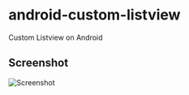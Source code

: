 # android-custom-listview
Custom Listview on Android

## Screenshot
![Screenshot](https://github.com/thongnt0208/android-custom-listview/blob/master/screenshot/record_01.gif?raw=true)
